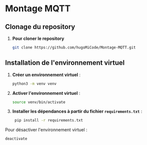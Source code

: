 # Montage MQTT

## Clonage du repository

1. **Pour cloner le repository**
    ```bash
    git clone https://github.com/hugoMiCode/Montage-MQTT.git
    ```

## Installation de l'environnement virtuel

1. **Créer un environnement virtuel** :

    ```bash
    python3 -m venv venv
    ```

2. **Activer l'environnement virtuel** :

    ```bash
    source venv/bin/activate
    ```

3. **Installer les dépendances à partir du fichier `requirements.txt`** :

   ```bash
    pip install -r requirements.txt
   ```

Pour désactiver l'environnement virtuel :

```bash
deactivate
```
